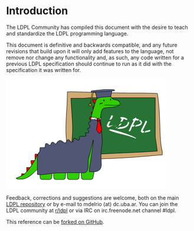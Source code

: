 # Introduction

The LDPL Community has compiled this document with the desire to teach and standardize the LDPL programming language. 

This document is definitive and backwards compatible, and any future revisions that build upon it will only add features to the language, not remove nor change any functionality and, as such, any code written for a previous LDPL specification should continue to run as it did with the specification it was written for.

![](.gitbook/assets/ldpl-reference.png)

Feedback, corrections and suggestions are welcome, both on the main [LDPL repository](https://github.com/lartu/ldpl) or by e-mail to mdelrio \(at\) dc.uba.ar. You can join the LDPL community at [r/ldpl](http://reddit.com/r/ldpl) or via IRC on irc.freenode.net channel \#ldpl.

This reference can be [forked on GitHub](https://github.com/Lartu/ldpl-docs).
